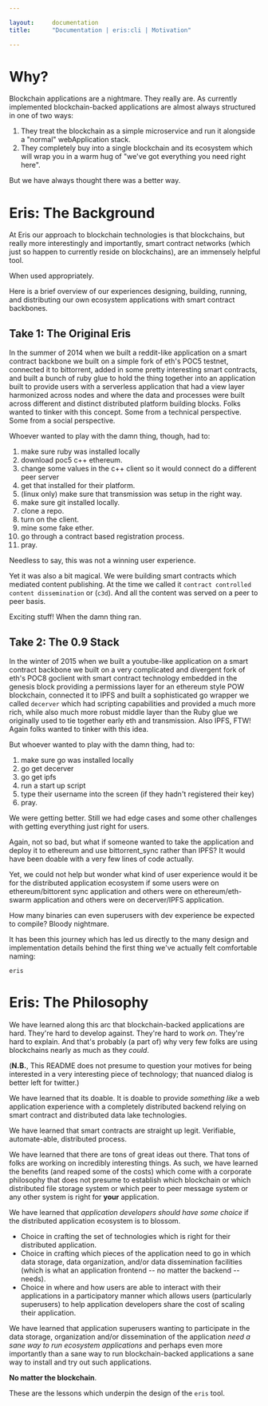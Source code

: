 ```yaml
---

layout:     documentation
title:      "Documentation | eris:cli | Motivation"

---
```


# Why?

Blockchain applications are a nightmare. They really are. As currently implemented blockchain-backed applications are almost always structured in one of two ways:

1. They treat the blockchain as a simple microservice and run it alongside a "normal" webApplication stack.
2. They completely buy into a single blockchain and its ecosystem which will wrap you in a warm hug of "we've got everything you need right here".

But we have always thought there was a better way.

# Eris: The Background

At Eris our approach to blockchain technologies is that blockchains, but really more interestingly and importantly, smart contract networks (which just so happen to currently reside on blockchains), are an immensely helpful tool.

When used appropriately.

Here is a brief overview of our experiences designing, building, running, and distributing our own ecosystem applications with smart contract backbones.

## Take 1: The Original Eris

In the summer of 2014 when we built a reddit-like application on a smart contract backbone we built on a simple fork of eth's POC5 testnet, connected it to bittorrent, added in some pretty interesting smart contracts, and built a bunch of ruby glue to hold the thing together into an application built to provide users with a serverless application that had a view layer harmonized across nodes and where the data and processes were built across different and distinct distributed platform building blocks. Folks wanted to tinker with this concept. Some from a technical perspective. Some from a social perspective.

Whoever wanted to play with the damn thing, though, had to:

1. make sure ruby was installed locally
2. download poc5 c++ ethereum.
3. change some values in the c++ client so it would connect do a different peer server
4. get that installed for their platform.
5. (linux only) make sure that transmission was setup in the right way.
6. make sure git installed locally.
7. clone a repo.
8. turn on the client.
9. mine some fake ether.
10. go through a contract based registration process.
11. pray.

Needless to say, this was not a winning user experience.

Yet it was also a bit magical. We were building smart contracts which mediated content publishing. At the time we called it `contract controlled content dissemination` or (`c3d`). And all the content was served on a peer to peer basis.

Exciting stuff! When the damn thing ran.

## Take 2: The 0.9 Stack

In the winter of 2015 when we built a youtube-like application on a smart contract backbone we built on a very complicated and divergent fork of eth's POC8 goclient with smart contract technology embedded in the genesis block providing a permissions layer for an ethereum style POW blockchain, connected it to IPFS and built a sophisticated go wrapper we called `decerver` which had scripting capabilities and provided a much more rich, while also much more robust middle layer than the Ruby glue we originally used to tie together early eth and transmission. Also IPFS, FTW! Again folks wanted to tinker with this idea.

But whoever wanted to play with the damn thing, had to:

1. make sure go was installed locally
2. go get decerver
3. go get ipfs
4. run a start up script
5. type their username into the screen (if they hadn't registered their key)
6. pray.

We were getting better. Still we had edge cases and some other challenges with getting everything just right for users.

Again, not so bad, but what if someone wanted to take the application and deploy it to ethereum and use bittorrent_sync rather than IPFS? It would have been doable with a very few lines of code actually.

Yet, we could not help but wonder what kind of user experience would it be for the distributed application ecosystem if some users were on ethereum/bittorent sync application and others were on ethereum/eth-swarm application and others were on decerver/IPFS application.

How many binaries can even superusers with dev experience be expected to compile? Bloody nightmare.

It has been this journey which has led us directly to the many design and implementation details behind the first thing we've actually felt comfortable naming:

```
eris
```

# Eris: The Philosophy

We have learned along this arc that blockchain-backed applications are hard. They're hard to develop against. They're hard to work *on*. They're hard to explain. And that's probably (a part of) why very few folks are using blockchains nearly as much as they *could*.

(**N.B.**, This README does not presume to question your motives for being interested in a very interesting piece of technology; that nuanced dialog is better left for twitter.)

We have learned that its doable. It is doable to provide *something like* a web application experience with a completely distributed backend relying on smart contract and distributed data lake technologies.

We have learned that smart contracts are straight up legit. Verifiable, automate-able, distributed process.

We have learned that there are tons of great ideas out there. That tons of folks are working on incredibly interesting things. As such, we have learned the benefits (and reaped some of the costs) which come with a corporate philosophy that does not presume to establish which blockchain or which distributed file storage system or which peer to peer message system or any other system is right for **your** application.

We have learned that *application developers should have some choice* if the distributed application ecosystem is to blossom.

* Choice in crafting the set of technologies which is right for their distributed application.
* Choice in crafting which pieces of the application need to go in which data storage, data organization, and/or data dissemination facilities (which is what an application frontend -- no matter the backend -- needs).
* Choice in where and how users are able to interact with their applications in a participatory manner which allows users (particularly superusers) to help application developers share the cost of scaling their application.

We have learned that application superusers wanting to participate in the data storage, organization and/or dissemination of the application *need a sane way to run ecosystem applications* and perhaps even more importantly than a sane way to run blockchain-backed applications a sane way to install and try out such applications.

**No matter the blockchain**.

These are the lessons which underpin the design of the `eris` tool.
